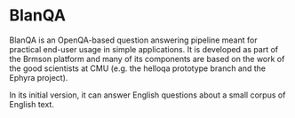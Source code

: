 BlanQA
======

BlanQA is an OpenQA-based question answering pipeline meant for practical
end-user usage in simple applications.  It is developed as part of the
Brmson platform and many of its components are based on the work of the
good scientists at CMU (e.g. the helloqa prototype branch and the Ephyra
project).

In its initial version, it can answer English questions about a small corpus
of English text.
